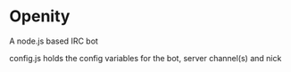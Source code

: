 # Openity
A node.js based IRC bot

config.js holds the config variables for the bot, server channel(s) and nick
